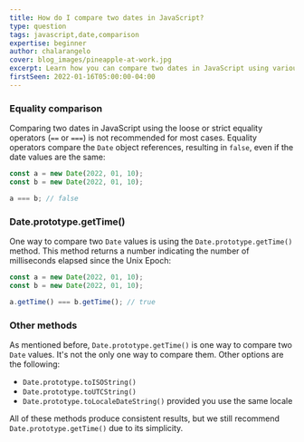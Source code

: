 ```yaml
---
title: How do I compare two dates in JavaScript?
type: question
tags: javascript,date,comparison
expertise: beginner
author: chalarangelo
cover: blog_images/pineapple-at-work.jpg
excerpt: Learn how you can compare two dates in JavaScript using various different techniques.
firstSeen: 2022-01-16T05:00:00-04:00
---
```


### Equality comparison

Comparing two dates in JavaScript using the loose or strict equality operators (`==` or `===`) is not recommended for most cases. Equality operators compare the `Date` object references, resulting in `false`, even if the date values are the same:

```js
const a = new Date(2022, 01, 10);
const b = new Date(2022, 01, 10);

a === b; // false
```

### Date.prototype.getTime()

One way to compare two `Date` values is using the `Date.prototype.getTime()` method. This method returns a number indicating the number of milliseconds elapsed since the Unix Epoch:

```js
const a = new Date(2022, 01, 10);
const b = new Date(2022, 01, 10);

a.getTime() === b.getTime(); // true
```

### Other methods

As mentioned before, `Date.prototype.getTime()` is one way to compare two `Date` values. It's not the only one way to compare them. Other options are the following:

- `Date.prototype.toISOString()`
- `Date.prototype.toUTCString()`
- `Date.prototype.toLocaleDateString()` provided you use the same locale

All of these methods produce consistent results, but we still recommend `Date.prototype.getTime()` due to its simplicity.

